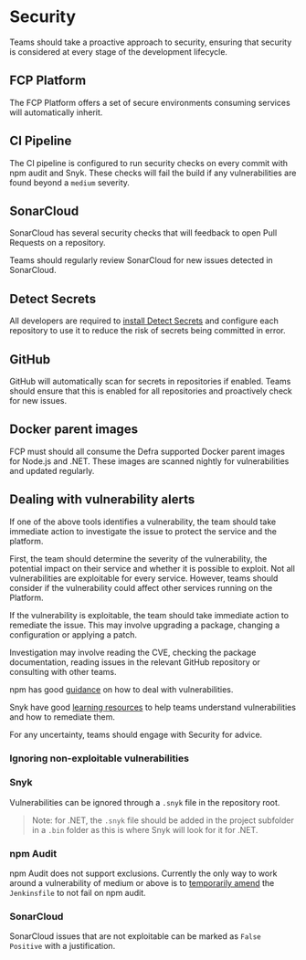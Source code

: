 # Security

Teams should take a proactive approach to security, ensuring that security is considered at every stage of the development lifecycle.

## FCP Platform

The FCP Platform offers a set of secure environments consuming services will automatically inherit.

## CI Pipeline

The CI pipeline is configured to run security checks on every commit with npm audit and Snyk.  These checks will fail the build if any vulnerabilities are found beyond a `medium` severity.

## SonarCloud

SonarCloud has several security checks that will feedback to open Pull Requests on a repository.

Teams should regularly review SonarCloud for new issues detected in SonarCloud.

## Detect Secrets

All developers are required to [install Detect Secrets](../local-development-setup/install-detect-secrets.md) and configure each repository to use it to reduce the risk of secrets being committed in error.

## GitHub

GitHub will automatically scan for secrets in repositories if enabled.  Teams should ensure that this is enabled for all repositories and proactively check for new issues.

## Docker parent images

FCP must should all consume the Defra supported Docker parent images for Node.js and .NET.  These images are scanned nightly for vulnerabilities and updated regularly.

## Dealing with vulnerability alerts

If one of the above tools identifies a vulnerability, the team should take immediate action to investigate the issue to protect the service and the platform.

First, the team should determine the severity of the vulnerability, the potential impact on their service and whether it is possible to exploit.  Not all vulnerabilities are exploitable for every service.  However, teams should consider if the vulnerability could affect other services running on the Platform.

If the vulnerability is exploitable, the team should take immediate action to remediate the issue.  This may involve upgrading a package, changing a configuration or applying a patch.

Investigation may involve reading the CVE, checking the package documentation, reading issues in the relevant GitHub repository or consulting with other teams.

npm has good [guidance](https://docs.npmjs.com/auditing-package-dependencies-for-security-vulnerabilities) on how to deal with vulnerabilities.

Snyk have good [learning resources](https://snyk.io/learn/) to help teams understand vulnerabilities and how to remediate them.

For any uncertainty, teams should engage with Security for advice.

### Ignoring non-exploitable vulnerabilities

### Snyk

Vulnerabilities can be ignored through a `.snyk` file in the repository root.

> Note: for .NET, the `.snyk` file should be added in the project subfolder in a `.bin` folder as this is where Snyk will look for it for .NET.

### npm Audit

npm Audit does not support exclusions.  Currently the only way to work around a vulnerability of medium or above is to [temporarily amend](https://github.com/DEFRA/ffc-jenkins-pipeline-library/blob/master/vars/buildNodeJs.md) the `Jenkinsfile` to not fail on npm audit.

### SonarCloud

SonarCloud issues that are not exploitable can be marked as `False Positive` with a justification.
